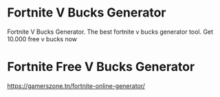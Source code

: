 # Fortnite V Bucks Generator
Fortnite V Bucks Generator. The best fortnite v bucks generator tool. Get 10.000 free v bucks now

# Fortnite Free V Bucks Generator

https://gamerszone.tn/fortnite-online-generator/


